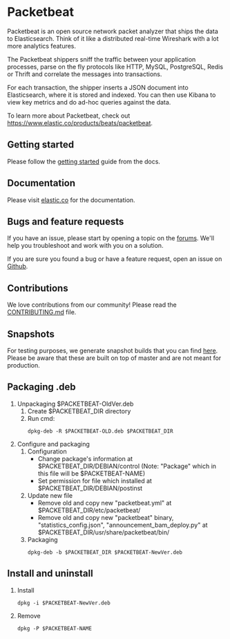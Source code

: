 
# Packetbeat

Packetbeat is an open source network packet analyzer that ships the data to
Elasticsearch. Think of it like a distributed real-time Wireshark with a lot
more analytics features.

The Packetbeat shippers sniff the traffic between your application processes,
parse on the fly protocols like HTTP, MySQL, PostgreSQL, Redis or Thrift and
correlate the messages into transactions.

For each transaction, the shipper inserts a JSON document into Elasticsearch,
where it is stored and indexed. You can then use Kibana to view key metrics and
do ad-hoc queries against the data.

To learn more about Packetbeat, check out <https://www.elastic.co/products/beats/packetbeat>.

## Getting started

Please follow the [getting started](https://www.elastic.co/guide/en/beats/packetbeat/current/packetbeat-getting-started.html)
guide from the docs.

## Documentation

Please visit
[elastic.co](https://www.elastic.co/guide/en/beats/packetbeat/current/index.html) for the
documentation.

## Bugs and feature requests

If you have an issue, please start by opening a topic on the
[forums](https://discuss.elastic.co/c/beats/packetbeat). We'll help you
troubleshoot and work with you on a solution.

If you are sure you found a bug or have a feature request, open an issue on
[Github](https://github.com/elastic/beats/issues).

## Contributions

We love contributions from our community! Please read the
[CONTRIBUTING.md](../CONTRIBUTING.md) file.

## Snapshots

For testing purposes, we generate snapshot builds that you can find [here](https://beats-nightlies.s3.amazonaws.com/index.html?prefix=packetbeat). Please be aware that these are built on top of master and are not meant for production.

<!-- BlueCat Networks -->
## Packaging .deb
1. Unpackaging $PACKETBEAT-OldVer.deb
    1. Create $PACKETBEAT_DIR directory
    2. Run cmd:
        ```
        dpkg-deb -R $PACKETBEAT-OLD.deb $PACKETBEAT_DIR
        ```
2. Configure and packaging
    1. Configuration
        - Change package's information at $PACKETBEAT_DIR/DEBIAN/control
        (Note: "Package" which in this file will be $PACKETBEAT-NAME)
        - Set permission for file which installed at $PACKETBEAT_DIR/DEBIAN/postinst
    2. Update new file
        - Remove old and copy new "packetbeat.yml" at $PACKETBEAT_DIR/etc/packetbeat/
        - Remove old and copy new "packetbeat" binary, "statistics_config.json", "announcement_bam_deploy.py" at $PACKETBEAT_DIR/usr/share/packetbeat/bin/
    3. Packaging
        ```
        dpkg-deb -b $PACKETBEAT_DIR $PACKETBEAT-NewVer.deb  
        ```

## Install and uninstall
1.  Install
    ```
	dpkg -i $PACKETBEAT-NewVer.deb
    ```		
2.  Remove
    ```
	dpkg -P $PACKETBEAT-NAME
    ```
<!-- BlueCat Networks End-->